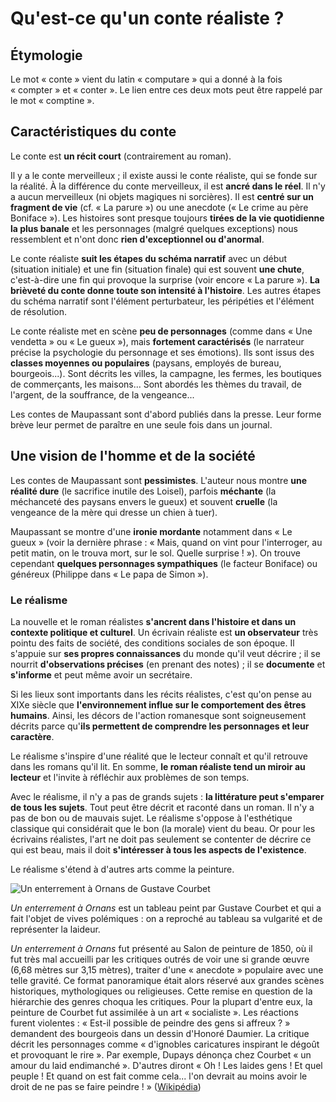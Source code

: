 # Qu'est-ce qu'un conte réaliste ?
## Étymologie
Le mot « conte » vient du latin « computare » qui a donné à la fois « compter » et « conter ». Le lien entre ces deux mots peut être rappelé par le mot « comptine ».

## Caractéristiques du conte
Le conte est **un récit court** (contrairement au roman).

Il y a le conte merveilleux ; il existe aussi le conte réaliste, qui se fonde sur la réalité. À la différence du conte merveilleux, il est **ancré dans le réel**. Il n'y a aucun merveilleux (ni objets magiques ni sorcières). Il est **centré sur un fragment de vie** (cf. « La parure ») ou une anecdote (« Le crime au père Boniface »). Les histoires sont presque toujours **tirées de la vie quotidienne la plus banale** et les personnages (malgré quelques exceptions) nous ressemblent et n'ont donc **rien d'exceptionnel ou d'anormal**.

Le conte réaliste **suit les étapes du schéma narratif** avec un début (situation initiale) et une fin (situation finale) qui est souvent **une chute**, c'est-à-dire une fin qui provoque la surprise (voir encore « La parure »). **La brièveté du conte donne toute son intensité à l'histoire**. Les autres étapes du schéma narratif sont l'élément perturbateur, les péripéties et l'élément de résolution.

Le conte réaliste met en scène **peu de personnages** (comme dans « Une vendetta » ou « Le gueux »), mais **fortement caractérisés** (le narrateur précise la psychologie du personnage et ses émotions). Ils sont issus des **classes moyennes ou populaires** (paysans, employés de bureau, bourgeois...). Sont décrits les villes, la campagne, les fermes, les boutiques de commerçants, les maisons... Sont abordés les thèmes du travail, de l'argent, de la souffrance, de la vengeance...

Les contes de Maupassant sont d'abord publiés dans la presse. Leur forme brève leur permet de paraître en une seule fois dans un journal.

## Une vision de l'homme et de la société
Les contes de Maupassant sont **pessimistes**. L'auteur nous montre **une réalité dure** (le sacrifice inutile des Loisel), parfois **méchante** (la méchanceté des paysans envers le gueux) et souvent **cruelle** (la vengeance de la mère qui dresse un chien à tuer).

Maupassant se montre d'une **ironie mordante** notamment dans « Le gueux » (voir la dernière phrase : « Mais, quand on vint pour l'interroger, au petit matin, on le trouva mort, sur le sol. Quelle surprise ! »). On trouve cependant **quelques personnages sympathiques** (le facteur Boniface) ou généreux (Philippe dans « Le papa de Simon »).

### Le réalisme
La nouvelle et le roman réalistes **s'ancrent dans l'histoire et dans un contexte politique et culturel**. Un écrivain réaliste est **un observateur** très pointu des faits de société, des conditions sociales de son époque. Il s'appuie sur **ses propres connaissances** du monde qu'il veut décrire ; il se nourrit **d'observations précises** (en prenant des notes) ; il se **documente** et **s'informe** et peut même avoir un secrétaire.

Si les lieux sont importants dans les récits réalistes, c'est qu'on pense au XIXe siècle que **l'environnement influe sur le comportement des êtres humains**. Ainsi, les décors de l'action romanesque sont soigneusement décrits parce qu'**ils permettent de comprendre les personnages et leur caractère**.

Le réalisme s'inspire d'une réalité que le lecteur connaît et qu'il retrouve dans les romans qu'il lit. En somme, **le roman réaliste tend un miroir au lecteur** et l'invite à réfléchir aux problèmes de son temps.

Avec le réalisme, il n'y a pas de grands sujets : **la littérature peut s'emparer de tous les sujets**. Tout peut être décrit et raconté dans un roman. Il n'y a pas de bon ou de mauvais sujet. Le réalisme s'oppose à l'esthétique classique qui considérait que le bon (la morale) vient du beau. Or pour les écrivains réalistes, l'art ne doit pas seulement se contenter de décrire ce qui est beau, mais il doit **s'intéresser à tous les aspects de l'existence**.

Le réalisme s'étend à d'autres arts comme la peinture.

![Un enterrement à Ornans de Gustave Courbet ](Image%2017-09-2016%2009-49.jpeg "Un enterrement à Ornans ")

_Un enterrement à Ornans_ est un tableau peint par Gustave Courbet et qui a fait l'objet de vives polémiques : on a reproché au tableau sa vulgarité et de représenter la laideur.

 _Un enterrement à Ornans_ fut présenté au Salon de peinture de 1850, où il fut très mal accueilli par les critiques outrés de voir une si grande œuvre (6,68 mètres sur 3,15 mètres), traiter d'une « anecdote » populaire avec une telle gravité. Ce format panoramique était alors réservé aux grandes scènes historiques, mythologiques ou religieuses. Cette remise en question de la hiérarchie des genres choqua les critiques. Pour la plupart d'entre eux, la peinture de Courbet fut assimilée à un art « socialiste ». Les réactions furent violentes : « Est-il possible de peindre des gens si affreux ? » demandent des bourgeois dans un dessin d'Honoré Daumier. La critique décrit les personnages comme « d'ignobles caricatures inspirant le dégoût et provoquant le rire ». Par exemple, Dupays dénonça chez Courbet « un amour du laid endimanché ». D'autres diront « Oh ! Les laides gens ! Et quel peuple ! Et quand on est fait comme cela... l'on devrait au moins avoir le droit de ne pas se faire peindre ! » ([Wikipédia](https://fr.wikipedia.org/wiki/Un_enterrement_%C3%A0_Ornans "Wikipédia"))